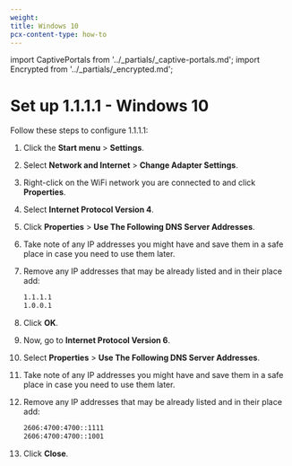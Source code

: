 ```yaml
---
weight:
title: Windows 10
pcx-content-type: how-to
---
```


import CaptivePortals from '../_partials/_captive-portals.md';
import Encrypted from '../_partials/_encrypted.md';

# Set up 1.1.1.1 - Windows 10

Follow these steps to configure 1.1.1.1:

1. Click the **Start menu** > **Settings**.
1. Select **Network and Internet** > **Change Adapter Settings**.
1. Right-click on the WiFi network you are connected to and click **Properties**.
1. Select **Internet Protocol Version 4**.
1. Click **Properties** > **Use The Following DNS Server Addresses**.
1. Take note of any IP addresses you might have and save them in a safe place in case you need to use them later.
1. Remove any IP addresses that may be already listed and in their place add:

   ```txt
   1.1.1.1
   1.0.0.1
   ```

1. Click **OK**.
1. Now, go to **Internet Protocol Version 6**.
1. Select **Properties** > **Use The Following DNS Server Addresses**.
1. Take note of any IP addresses you might have and save them in a safe place in case you need to use them later.
1. Remove any IP addresses that may be already listed and in their place add:

   ```txt
   2606:4700:4700::1111
   2606:4700:4700::1001
   ```

1. Click **Close**.

<CaptivePortals />
<Encrypted />
